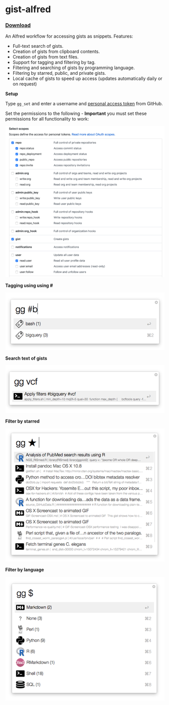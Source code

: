# gist-alfred

### [Download](https://github.com/danielecook/gist-alfred/releases/latest)

An Alfred workflow for accessing gists as snippets. Features:

* Full-text search of gists.
* Creation of gists from clipboard contents.
* Creation of gists from text files.
* Support for tagging and filtering by tag.
* Filtering and searching of gists by programming language.
* Filtering by starred, public, and private gists.
* Local cache of gists to speed up access (updates automatically daily or on request)

__Setup__

Type `gg_set` and enter a username and [personal access token](https://github.com/blog/1509-personal-api-tokens) from GitHub.

Set the permissions to the following - __Important__ you must set these permissions for all functionality to work:

![Scopes](img/scopes.png)

__Tagging using using #__

![Filter by tag](img/filter_tag.png)

__Search text of gists__

![Search](img/search.png)

__Filter by starred__

![Starred](img/filter_starred.png)

__Filter by language__

![Filter by Language](img/filter_lang.png)
